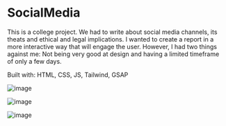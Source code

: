 # SocialMedia
This is a college project. We had to write about social media channels, its theats and ethical and legal implications. I wanted to create a report in a more interactive way that will engage the user. However, I had two things against me: Not being very good at design and having a limited timeframe of only a few days.

Built with: HTML, CSS, JS, Tailwind, GSAP

![image](https://github.com/Laptop-Salad/SocialMedia/assets/80591698/f3e80d89-7c69-4caa-8a99-01006b31dd14)

![image](https://github.com/Laptop-Salad/SocialMedia/assets/80591698/5661335a-2bb4-425b-b027-8a0f7a2d359a)

![image](https://github.com/Laptop-Salad/SocialMedia/assets/80591698/3af59fe3-1c35-4f3a-9d92-e3fef3f14fd5)

